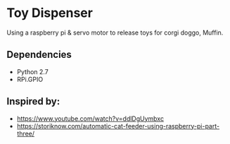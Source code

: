 # Toy Dispenser
Using a raspberry pi &amp; servo motor to release toys for corgi doggo, Muffin.

## Dependencies
* Python 2.7
* RPi.GPIO

## Inspired by:
* https://www.youtube.com/watch?v=ddlDgUymbxc
* https://storiknow.com/automatic-cat-feeder-using-raspberry-pi-part-three/
